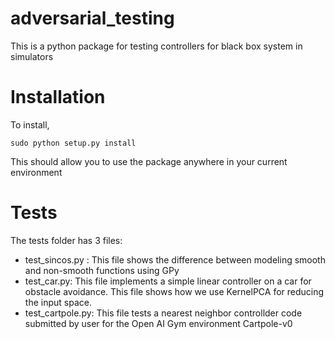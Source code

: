 # adversarial_testing
This is a python package for testing controllers for black box system in simulators

# Installation
To install, 
```
sudo python setup.py install
```
This should allow you to use the package anywhere in your current environment

# Tests
The tests folder has 3 files:
- test_sincos.py : This file shows the difference between modeling smooth and non-smooth functions using GPy
- test_car.py: This file implements a simple linear controller on a car for obstacle avoidance. This file shows how we use KernelPCA for reducing the input space.
- test_cartpole.py: This file tests a nearest neighbor controllder code submitted by user for the Open AI Gym environment Cartpole-v0
